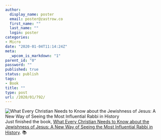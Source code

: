 ```yaml
---
author:
  display_name: poster
  email: poster@zastrow.co
  first_name: ""
  last_name: ""
  login: poster
categories:
- Micro
date: "2020-01-04T11:14:24Z"
meta:
  _wpcom_is_markdown: "1"
parent_id: "0"
password: ""
published: true
status: publish
tags:
- Book
title: ""
type: post
url: /2020/01/792/
---
```

<p><img src="/assets/2020/01/26520884._SY75_.jpg" alt="What Every Christian Needs to Know about the Jewishness of Jesus: A New Way of Seeing the Most Influential Rabbi in History" /> Just finished the book, <a href="https://www.goodreads.com/review/show/2249882556?utm_medium=api&amp;utm_source=rss">What Every Christian Needs to Know about the Jewishness of Jesus: A New Way of Seeing the Most Influential Rabbi in History</a>. 📚</p>
